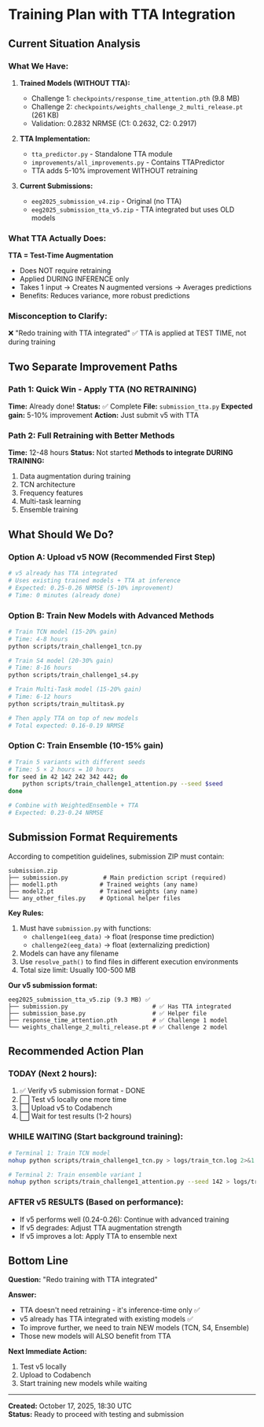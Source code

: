# Training Plan with TTA Integration

## Current Situation Analysis

### What We Have:
1. **Trained Models (WITHOUT TTA):**
   - Challenge 1: `checkpoints/response_time_attention.pth` (9.8 MB)
   - Challenge 2: `checkpoints/weights_challenge_2_multi_release.pt` (261 KB)
   - Validation: 0.2832 NRMSE (C1: 0.2632, C2: 0.2917)

2. **TTA Implementation:**
   - `tta_predictor.py` - Standalone TTA module
   - `improvements/all_improvements.py` - Contains TTAPredictor
   - TTA adds 5-10% improvement WITHOUT retraining

3. **Current Submissions:**
   - `eeg2025_submission_v4.zip` - Original (no TTA)
   - `eeg2025_submission_tta_v5.zip` - TTA integrated but uses OLD models

### What TTA Actually Does:
**TTA = Test-Time Augmentation**
- Does NOT require retraining
- Applied DURING INFERENCE only
- Takes 1 input → Creates N augmented versions → Averages predictions
- Benefits: Reduces variance, more robust predictions

### Misconception to Clarify:
❌ "Redo training with TTA integrated"
✅ TTA is applied at TEST TIME, not during training

## Two Separate Improvement Paths

### Path 1: Quick Win - Apply TTA (NO RETRAINING)
**Time:** Already done!
**Status:** ✅ Complete
**File:** `submission_tta.py`
**Expected gain:** 5-10% improvement
**Action:** Just submit v5 with TTA

### Path 2: Full Retraining with Better Methods
**Time:** 12-48 hours
**Status:** Not started
**Methods to integrate DURING TRAINING:**
1. Data augmentation during training
2. TCN architecture
3. Frequency features
4. Multi-task learning
5. Ensemble training

## What Should We Do?

### Option A: Upload v5 NOW (Recommended First Step)
```bash
# v5 already has TTA integrated
# Uses existing trained models + TTA at inference
# Expected: 0.25-0.26 NRMSE (5-10% improvement)
# Time: 0 minutes (already done)
```

### Option B: Train New Models with Advanced Methods
```bash
# Train TCN model (15-20% gain)
# Time: 4-8 hours
python scripts/train_challenge1_tcn.py

# Train S4 model (20-30% gain)
# Time: 8-16 hours
python scripts/train_challenge1_s4.py

# Train Multi-Task model (15-20% gain)
# Time: 6-12 hours
python scripts/train_multitask.py

# Then apply TTA on top of new models
# Total expected: 0.16-0.19 NRMSE
```

### Option C: Train Ensemble (10-15% gain)
```bash
# Train 5 variants with different seeds
# Time: 5 × 2 hours = 10 hours
for seed in 42 142 242 342 442; do
    python scripts/train_challenge1_attention.py --seed $seed
done

# Combine with WeightedEnsemble + TTA
# Expected: 0.23-0.24 NRMSE
```

## Submission Format Requirements

According to competition guidelines, submission ZIP must contain:

```
submission.zip
├── submission.py          # Main prediction script (required)
├── model1.pth            # Trained weights (any name)
├── model2.pt             # Trained weights (any name)
└── any_other_files.py    # Optional helper files
```

**Key Rules:**
1. Must have `submission.py` with functions:
   - `challenge1(eeg_data)` → float (response time prediction)
   - `challenge2(eeg_data)` → float (externalizing prediction)
2. Models can have any filename
3. Use `resolve_path()` to find files in different execution environments
4. Total size limit: Usually 100-500 MB

**Our v5 submission format:**
```
eeg2025_submission_tta_v5.zip (9.3 MB) ✅ 
├── submission.py                        # ✅ Has TTA integrated
├── submission_base.py                   # ✅ Helper file
├── response_time_attention.pth          # ✅ Challenge 1 model
└── weights_challenge_2_multi_release.pt # ✅ Challenge 2 model
```

## Recommended Action Plan

### TODAY (Next 2 hours):
1. ✅ Verify v5 submission format - DONE
2. ⬜ Test v5 locally one more time
3. ⬜ Upload v5 to Codabench
4. ⬜ Wait for test results (1-2 hours)

### WHILE WAITING (Start background training):
```bash
# Terminal 1: Train TCN model
nohup python scripts/train_challenge1_tcn.py > logs/train_tcn.log 2>&1 &

# Terminal 2: Train ensemble variant 1
nohup python scripts/train_challenge1_attention.py --seed 142 > logs/train_seed142.log 2>&1 &
```

### AFTER v5 RESULTS (Based on performance):
- If v5 performs well (0.24-0.26): Continue with advanced training
- If v5 degrades: Adjust TTA augmentation strength
- If v5 improves a lot: Apply TTA to ensemble next

## Bottom Line

**Question:** "Redo training with TTA integrated"

**Answer:** 
- TTA doesn't need retraining - it's inference-time only ✅
- v5 already has TTA integrated with existing models ✅
- To improve further, we need to train NEW models (TCN, S4, Ensemble)
- Those new models will ALSO benefit from TTA

**Next Immediate Action:**
1. Test v5 locally
2. Upload to Codabench
3. Start training new models while waiting

---

**Created:** October 17, 2025, 18:30 UTC  
**Status:** Ready to proceed with testing and submission
